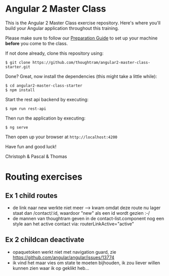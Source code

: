 # Angular 2 Master Class

This is the Angular 2 Master Class exercise repository. Here's where you'll build your Angular application throughout this training.

Please make sure to follow our [Preparation Guide](http://thoughtram.io/prepare-for-your-training.html) to set up your machine **before** you come to the class.

If not done already, clone this repository using:

```
$ git clone https://github.com/thoughtram/angular2-master-class-starter.git
```

Done? Great, now install the dependencies (this might take a little while):

```
$ cd angular2-master-class-starter
$ npm install
```

Start the rest api backend by executing:

```
$ npm run rest-api
```

Then run the application by executing:

```
$ ng serve
```

Then open up your browser at `http://localhost:4200`

Have fun and good luck!

Christoph & Pascal & Thomas

# Routing exercises

## Ex 1 child routes

* de link naar new werkte niet meer --> kwam omdat deze route nu lager staat dan /contact/:id, waardoor "new" als een id wordt gezien :-/
* de mannen van thoughtram geven in de contact-list.component nog een style aan het active contact via: routerLinkActive="active"

## Ex 2 childcan deactivate

* opaquetoken werkt niet met navigation guard, zie https://github.com/angular/angular/issues/13774
* ik vind het maar vies om state te moeten bijhouden, ik zou liever willen kunnen zien waar ik op geklikt heb...